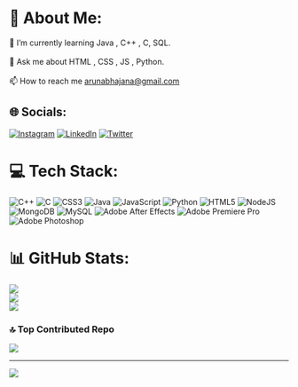 # 💫 About Me:
🌱 I’m currently learning Java , C++ , C, SQL.<br><br>💬 Ask me about HTML , CSS , JS , Python.<br><br>📫 How to reach me arunabhajana@gmail.com


## 🌐 Socials:
[![Instagram](https://img.shields.io/badge/Instagram-%23E4405F.svg?logo=Instagram&logoColor=white)](https://instagram.com/arunabhajana_) [![LinkedIn](https://img.shields.io/badge/LinkedIn-%230077B5.svg?logo=linkedin&logoColor=white)](https://linkedin.com/in/arunabha-jana) [![Twitter](https://img.shields.io/badge/Twitter-%231DA1F2.svg?logo=Twitter&logoColor=white)](https://twitter.com/Simplicity2004) 

# 💻 Tech Stack:
![C++](https://img.shields.io/badge/c++-%2300599C.svg?style=flat-square&logo=c%2B%2B&logoColor=white) ![C](https://img.shields.io/badge/c-%2300599C.svg?style=flat-square&logo=c&logoColor=white) ![CSS3](https://img.shields.io/badge/css3-%231572B6.svg?style=flat-square&logo=css3&logoColor=white) ![Java](https://img.shields.io/badge/java-%23ED8B00.svg?style=flat-square&logo=java&logoColor=white) ![JavaScript](https://img.shields.io/badge/javascript-%23323330.svg?style=flat-square&logo=javascript&logoColor=%23F7DF1E) ![Python](https://img.shields.io/badge/python-3670A0?style=flat-square&logo=python&logoColor=ffdd54) ![HTML5](https://img.shields.io/badge/html5-%23E34F26.svg?style=flat-square&logo=html5&logoColor=white) ![NodeJS](https://img.shields.io/badge/node.js-6DA55F?style=flat-square&logo=node.js&logoColor=white) ![MongoDB](https://img.shields.io/badge/MongoDB-%234ea94b.svg?style=flat-square&logo=mongodb&logoColor=white) ![MySQL](https://img.shields.io/badge/mysql-%2300f.svg?style=flat-square&logo=mysql&logoColor=white) ![Adobe After Effects](https://img.shields.io/badge/Adobe%20After%20Effects-9999FF.svg?style=flat-square&logo=Adobe%20After%20Effects&logoColor=white) ![Adobe Premiere Pro](https://img.shields.io/badge/Adobe%20Premiere%20Pro-9999FF.svg?style=flat-square&logo=Adobe%20Premiere%20Pro&logoColor=white) ![Adobe Photoshop](https://img.shields.io/badge/adobephotoshop-%2331A8FF.svg?style=flat-square&logo=adobephotoshop&logoColor=white)
# 📊 GitHub Stats:
![](https://github-readme-stats.vercel.app/api?username=arunabhajana&theme=radical&hide_border=false&include_all_commits=true&count_private=true)<br/>
![](https://github-readme-streak-stats.herokuapp.com/?user=arunabhajana&theme=radical&hide_border=false)<br/>
![](https://github-readme-stats.vercel.app/api/top-langs/?username=arunabhajana&theme=radical&hide_border=false&include_all_commits=true&count_private=true&layout=compact)

### 🔝 Top Contributed Repo
![](https://github-contributor-stats.vercel.app/api?username=arunabhajana&limit=5&theme=dark&combine_all_yearly_contributions=true)

---
[![](https://visitcount.itsvg.in/api?id=arunabhajana&icon=0&color=10)](https://visitcount.itsvg.in)

<!-- Proudly created with GPRM ( https://gprm.itsvg.in ) -->
